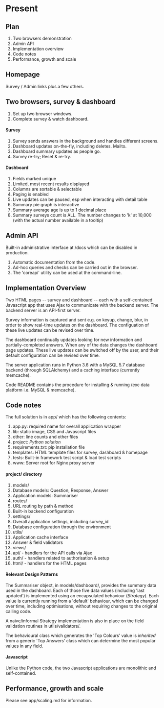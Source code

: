 Present
=======

Plan
----

1. Two browsers demonstration
1. Admin API
1. Implementation overview
1. Code notes
1. Performance, growth and scale 


Homepage
--------

Survey / Admin links plus a few others.

Two browsers, survey & dashboard
--------------------------------

1. Set up two browser windows.
1. Complete survey & watch dashboard.

#### Survey

1. Survey sends answers in the background and handles different screens.
1. Dashboard updates on-the-fly, including deletes. Mailto.
1. Dashboard summary updates as people go.
1. Survey re-try; Reset & re-try.

#### Dashboard

1. Fields marked unique 
1. Limited, most recent results displayed
1. Columns are sortable & selectable
1. Paging is enabled
1. Live updates can be paused, esp when interacting with detail table
1. Summary pie graph is interactive
1. Summary average age is up to 1 decimal place
1. Summary surveys count is ALL. The number changes to 'k' at 10,000 (with the actual number available in a tooltip)


Admin API
---------

Built-in administrative interface at /docs which can be disabled in
production.

1. Automatic documentation from the code.
1. Ad-hoc queries and checks can be carried out in the browser.
1. The 'coreapi' utility can be used at the command-line.


Implementation Overview
-----------------------

Two HTML pages -- survey and dashboard -- each with a self-contained
Javascript app that uses Ajax to communicate with the backend
server. The backend server is an API-first server.

Survey information is captured and sent e.g. on keyup, change, blur,
in order to show real-time updates on the dashboard. The configuation
of these live updates can be revised over time.

The dashboard continually updates looking for new information and
partially-completed answers. When any of the data changes the
dashboard page updates. These live updates can be switched off by the
user, and their default configuration can be revised over time.

The server application runs in Python 3.6 with a MySQL 5.7 database
backend (through SQLAlchemy) and a caching interface (currently
memcache).

Code README contains the procedure for installing & running (exc data
platform i.e. MySQL & memcache).

Code notes
----------

The full solution is in app/ which has the following contents:

1. app.py: required name for overall application wrapper
1. lib: static image, CSS and Javascript files
1. other: line counts and other files
1. project: *Python solution*
1. requirements.txt: pip installation file
1. templates: HTML template files for survey, dashboard & homepage
1. tests: Built-in framework test script & load test scripts
1. www: Server root for Nginx proxy server

#### project/ directory

1. models/
  1. Database models: Question, Response, Answer
  1. Application models: Summariser
1. routes/
  1. URL routing by path & method
  1. Built-in backend configuration
1. settings/
  1. Overall application settings, including survey_id
  1. Database configuration through the environment
1. utils/
  1. Application cache interface
  1. Answer & field validators
1. views/
  1. api/ - handlers for the API calls via Ajax
  1. auth/ - handlers related to authorisation & setup
  1. html/ - handlers for the HTML pages

#### Relevant Design Patterns

The Summariser object, in models/dashboard/, provides the summary data
used in the dashboard. Each of those five data values (including 'last
updated') is implemented using an encapsulated behaviour
(*Strategy*). Each value is currently running from a 'default'
behaviour, which can be changed over time, including optimisations,
without requiring changes to the original calling code.

A naive/informal Strategy implementation is also in place on the field
validation routines in utils/validators/.

The behavioural class which generates the 'Top Colours' value is
*inherited* from a generic 'Top Answers' class which can determine the
most popular values in any field.

#### Javascript

Unlike the Python code, the two Javascript applications are monolithic
and self-contained.


Performance, growth and scale
-----------------------------

Please see app/scaling.md for information.
